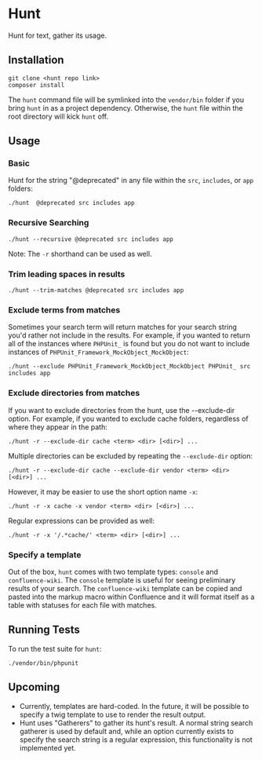 # Hunt

Hunt for text, gather its usage.

## Installation

```
git clone <hunt repo link>
composer install
```

The `hunt` command file will be symlinked into the `vendor/bin` folder if you bring `hunt` in as a
project dependency. Otherwise, the `hunt` file within the root directory will kick `hunt` off.

## Usage

### Basic

Hunt for the string "@deprecated" in any file within the `src`, `includes`, or `app` folders:

`./hunt  @deprecated src includes app`

### Recursive Searching
`./hunt --recursive @deprecated src includes app`

Note: The `-r` shorthand can be used as well.

### Trim leading spaces in results
`./hunt --trim-matches @deprecated src includes app`

### Exclude terms from matches

Sometimes your search term will return matches for your search string you'd rather not include in the results.
For example, if you wanted to return all of the instances where `PHPUnit_` is found but you do not want to include
instances of `PHPUnit_Framework_MockObject_MockObject`:

`./hunt --exclude PHPUnit_Framework_MockObject_MockObject PHPUnit_ src includes app`

### Exclude directories from matches

If you want to exclude directories from the hunt, use the --exclude-dir option.
For example, if you wanted to exclude cache folders, regardless of where they appear in the path:

`./hunt -r --exclude-dir cache <term> <dir> [<dir>] ...`

Multiple directories can be excluded by repeating the `--exclude-dir` option:

`./hunt -r --exclude-dir cache --exclude-dir vendor <term> <dir> [<dir>] ...`

However, it may be easier to use the short option name `-x`:

`./hunt -r -x cache -x vendor <term> <dir> [<dir>] ...`

Regular expressions can be provided as well:

`./hunt -r -x '/.*cache/' <term> <dir> [<dir>] ...`

### Specify a template

Out of the box, `hunt` comes with two template types: `console` and `confluence-wiki`. The `console` template is useful
for seeing preliminary results of your search. The `confluence-wiki` template can be copied and pasted into the markup
macro within Confluence and it will format itself as a table with statuses for each file with matches.

## Running Tests

To run the test suite for `hunt`:

```
./vendor/bin/phpunit
```

## Upcoming

 - Currently, templates are hard-coded. In the future, it will be possible to specify a twig template to use to render the
result output.
 - Hunt uses "Gatherers" to gather its hunt's result. A normal string search gatherer is used by default and, while an
   option currently exists to specify the search string is a regular expression, this functionality is not
   implemented yet.
